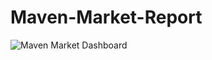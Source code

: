 # Maven-Market-Report

![Maven Market Dashboard](https://github.com/syedshahan/Maven-Market-Report/assets/67556753/5274d121-0020-4258-9970-417024a71446)
